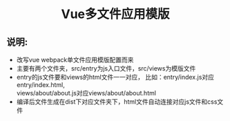 # <center>Vue多文件应用模版</center>

## 说明:
* 改写vue webpack单文件应用模版配置而来
* 主要有两个文件夹，src/entry为js入口文件，src/views为模版文件
* entry的js文件要和views的html文件一一对应， 比如：entry/index.js对应entry/index.html,<br>
 views/about/about.js对应views/about/about.html
* 编译后文件生成在dist下对应文件夹下，html文件自动连接对应js文件和css文件
